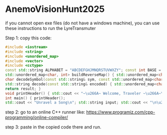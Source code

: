# AnemoVisionHunt2025

if you cannot open exe files (do not have a windows machine), you can use these instructions to run the LyreTransmuter

Step 1: copy this code:
```C++
#include <iostream>
#include <string>
#include <unordered_map>
#include <vector>
#include <cctype>
const std::string ALPHABET = "ABCDEFGHJMNQRSTUVWXZY"; const int BASE = ALPHABET.size(); const int SYMBOL_SIZE = 2;
std::unordered_map<char, int> buildReverseMap() { std::unordered_map<char, int> map; for (int i = 0; i < BASE; ++i) map[ALPHABET[i]] = i; return map; }
char decodeSymbol(const std::string& sym, const std::unordered_map<char, int>& rev) { if (sym.size() != 2 || rev.find(sym[0]) == rev.end() || rev.find(sym[1]) == rev.end()) return '?'; int value = rev.at(sym[0]) * BASE + rev.at(sym[1]); if (value < 10) return '0' + value; else if (value < 36) return 'a' + (value - 10); return '?'; }
std::string decode(const std::string& encoded) { std::unordered_map<char, int> rev = buildReverseMap(); std::string result; if (encoded.length() % 2 != 0) return "Invalid length"; for (size_t i = 0; i < encoded.length(); i += 2) { std::string sym = encoded.substr(i, 2); result += decodeSymbol(sym, rev); }
return result; }
void printHeader() { std::cout << "~\u266A~ Welcome, Traveler ~\u266A~\nYou\'ve arrived at the \033[1mLyre Transmuter\033[0m \u2014 a mystical tool to reshape your melodies into sacred symbols.\n\n";}
int main() { printHeader();
std::cout << "Unravel a Song\n"; std::string input; std::cout << "\n\u266A Reveal the Sacred Notes: "; std::getline(std::cin, input); std::string decoded = decode(input); std::cout << "\u266A Decoded Verse: " << decoded << "\n"; std::cout << "\nPress Enter to return to Teyvat..."; std::cin.get(); return 0; }
```

step 2: go to an online C++ runner like: https://www.programiz.com/cpp-programming/online-compiler/

step 3: paste in the copied code there and run.


